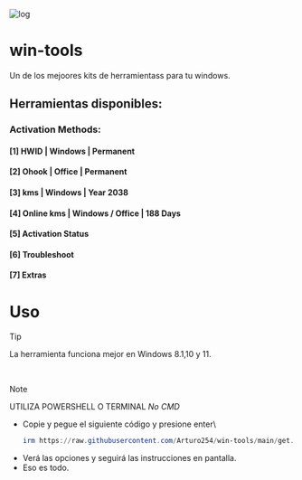 ![log](https://github.com/Arturo254/win-tools/assets/87346871/4cfff8ed-3652-41fa-a207-748b7c08d26d)


# win-tools
Un de los mejoores kits de herramientass para tu windows. 
## Herramientas disponibles:

### Activation Methods:

#### [1] HWID | Windows | Permanent
#### [2] Ohook | Office | Permanent
#### [3] kms | Windows | Year 2038
#### [4] Online kms | Windows / Office | 188 Days
#### [5] Activation Status

#### [6] Troubleshoot

#### [7] Extras

# Uso
> [!TIP]
> La herramienta funciona mejor en Windows 8.1,10 y 11.

<br>


> [!NOTE]
> UTILIZA POWERSHELL O TERMINAL *No CMD*
- Copie y pegue el siguiente código y presione enter\
  ```powershell
  irm https://raw.githubusercontent.com/Arturo254/win-tools/main/get.ps1 | iex
  ```
- Verá las opciones y  seguirá las instrucciones en pantalla.
- Eso es todo.
